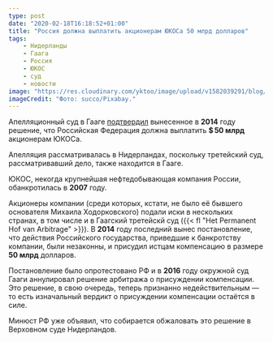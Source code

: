 ```yaml
---
type: post
date: "2020-02-18T16:18:52+01:00"
title: "Россия должна выплатить акционерам ЮКОСа 50 млрд долларов"
tags:
    - Нидерланды
    - Гаага
    - Россия
    - ЮКОС
    - суд
    - новости
image: "https://res.cloudinary.com/yktoo/image/upload/v1582039291/blog/acguwjlnhtztq2fff4rc.jpg"
imageCredit: "Фото: succo/Pixabay."
---
```


Апелляционный суд в Гааге [подтвердил](https://nos.nl/artikel/2323562-rusland-moet-toch-miljardenvergoeding-betalen-aan-aandeelhouders-yukos.html) вынесенное в **2014** году решение, что Российская Федерация должна выплатить **$ 50 млрд** акционерам ЮКОСа.

Апелляция рассматривалась в Нидерландах, поскольку третейский суд, рассматривавший дело, также находится в Гааге.

<!--more-->

ЮКОС, некогда крупнейшая нефтедобывающая компания России, обанкротилась в **2007** году.

Акционеры компании (среди которых, кстати, не было её бывшего основателя Михаила Ходорковского) подали иски в нескольких странах, в том числе и в Гаагский третейскй суд ({{< fl "Het Permanent Hof van Arbitrage" >}}). В **2014** году последний вынес постановление, что действия Российского государства, приведшие к банкротству компании, были незаконны, и присудил истцам компенсацию в размере **50 млрд** долларов.

Постановление было опротестовано РФ и в **2016** году окружной суд Гааги аннулировал решение арбитража о присуждении компенсации. Это решение, в свою очередь, теперь признанно недействительным — то есть изначальный вердикт о присуждении компенсации остаётся в силе.

Минюст РФ уже объявил, что собирается обжаловать это решение в Верховном суде Нидерландов.
